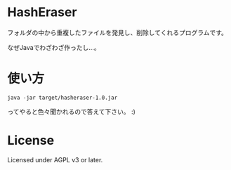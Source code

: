 HashEraser
=====
フォルダの中から重複したファイルを発見し、削除してくれるプログラムです。

なぜJavaでわざわざ作ったし…。

使い方
=====
```
java -jar target/hasheraser-1.0.jar
```

ってやると色々聞かれるので答えて下さい。 :)

License
=====
Licensed under AGPL v3 or later.

